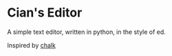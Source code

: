 # Cian's Editor

A simple text editor, written in python, in the style of ed.

Inspired by [chalk](https://tildegit.org/sloum/chalk)

